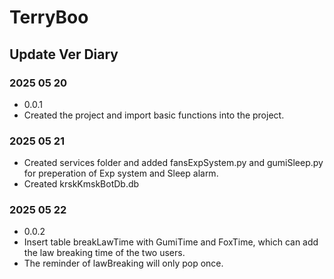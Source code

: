 # TerryBoo

## Update Ver Diary

### 2025 05 20

- 0.0.1
- Created the project and import basic functions into the project.

### 2025 05 21

- Created services folder and added fansExpSystem.py and gumiSleep.py for preperation of Exp system and Sleep alarm.
- Created krskKmskBotDb.db

### 2025 05 22

- 0.0.2
- Insert table breakLawTime with GumiTime and FoxTime, which can add the law breaking time of the two users.
- The reminder of lawBreaking will only pop once.
